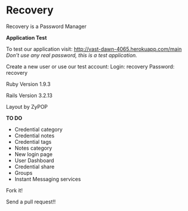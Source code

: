 Recovery
========

Recovery is a Password Manager


**Application Test**

To test our application visit: http://vast-dawn-4065.herokuapp.com/main
*Don't use any real password, this is a test application.*

Create a new user or use our test account:
Login: recovery
Password: recovery


Ruby Version 1.9.3

Rails Version 3.2.13

Layout by ZyPOP

**TO DO**

* Credential category
* Credential notes
* Credential tags
* Notes category
* New login page
* User Dashboard
* Credential share
* Groups
* Instant Messaging services

Fork it!

Send a pull request!!

